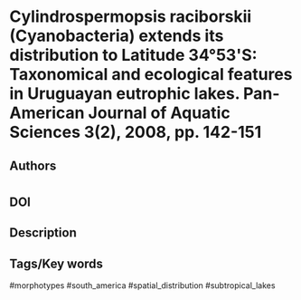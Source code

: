 # Cylindrospermopsis raciborskii (Cyanobacteria) extends its distribution to Latitude 34°53'S: Taxonomical and ecological features in Uruguayan eutrophic lakes. Pan-American Journal of Aquatic Sciences 3(2), 2008, pp. 142-151
## Authors
# 
## DOI
 
## Description

## Tags/Key words
#morphotypes #south_america #spatial_distribution #subtropical_lakes 